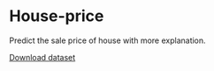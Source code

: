 # House-price
Predict the sale price of house with more explanation.

[Download dataset](https://www.kaggle.com/c/house-prices-advanced-regression-techniques/data)
